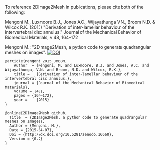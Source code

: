 To reference 2DImage2Mesh in publications, please cite both of the following:

Mengoni M., Luxmoore B.J., Jones A.C., Wijayathunga V.N., Broom N.D. & Wilcox R.K. (2015)
"Derivation of inter-lamellar behaviour of the intervertebral disc annulus." Journal of the Mechanical Behavior of Biomedical Materials, v 48,  164–172

Mengoni M.: "2DImage2Mesh, a python code to generate quadrangular meshes on images". 
[![DOI](https://zenodo.org/badge/doi/10.5281/zenodo.16660.svg)](http://dx.doi.org/10.5281/zenodo.16660)






```
@article{Mengoni_2015_JMBBM,
    Author  = {Mengoni, M. and Luxmoore, B.J. and Jones, A.C. and Wijayathunga, V.N. and Broom, N.D. and Wilcox, R.K.},
    title =   {Derivation of inter-lamellar behaviour of the intervertebral disc annulus.},
    journal = {Journal of the Mechanical Behavior of Biomedical Materials},
    volume = {48},
    pages = {164–172},
    year =    {2015}
}

@online{2DImage2Mesh_github,
  Title  = {2DImage2Mesh, a python code to generate quadrangular meshes on images},
  Author = {Mengoni, M.},
  Date = {2015-04-07},
  Doi = {http://dx.doi.org/10.5281/zenodo.16660},
  Version = {0.2}
}
```
